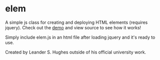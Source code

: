 # elem
A simple js class for creating and deploying HTML elements (requires jquery). Check out the <a href="https://leanderhughes.github.io/elem/demo.html">demo</a> and view source to see how it works!

Simply include elem.js in an html file after loading jquery and it's ready to use.

Created by Leander S. Hughes outside of his official university work.

